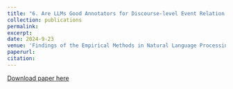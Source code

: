 ```yaml
---
title: "6. Are LLMs Good Annotators for Discourse-level Event Relation Extraction?"
collection: publications
permalink:
excerpt:
date: 2024-9-23
venue: 'Findings of the Empirical Methods in Natural Language Processing 2024'
paperurl: 
citation:
---
```

[Download paper here](https://lnkd.in/gctZAT-z)